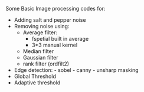 Some Basic Image processing codes for:
- Adding salt and pepper noise
- Removing noise using:
  * Average filter:
       - fspetial built in average
       - 3*3 manual kernel
  * Median filter
  * Gaussian filter
  * rank filter (ordfilt2)
- Edge detection:
       - sobel
       - canny
       - unsharp masking
- Global Threshold
- Adaptive threshold

  
